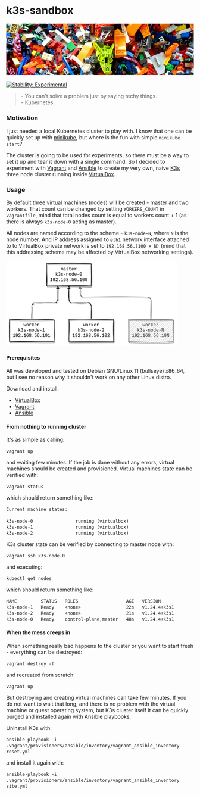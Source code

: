 # k3s-sandbox

[![k3s-sandbox.jpg](docs/k3s-sandbox.jpg)](https://unsplash.com/photos/2FaCKyEEtis)

[![Stability: Experimental](https://masterminds.github.io/stability/experimental.svg)](https://masterminds.github.io/stability/experimental.html)

> \- You can't solve a problem just by saying techy things.  
> \- Kubernetes.

### Motivation

I just needed a local Kubernetes cluster to play with. I know that one can be
quickly set up with [minikube][minikube], but where is the fun with simple
`minikube start`?

The cluster is going to be used for experiments, so there must be a way to
set it up and tear it down with a single command. So I decided to experiment
with [Vagrant][vagrant] and [Ansible][ansible] to create my very own, naive
[K3s][k3s] three node cluster running inside [VirtualBox][virtualbox].

### Usage 

By default three virtual machines (nodes) will be created - master and two
workers. That count can be changed by setting `WORKERS_COUNT` in `Vagrantfile`, mind that total nodes count is equal to workers count + 1 (as there is always
`k3s-node-0` acting as master).

All nodes are named according to the scheme - `k3s-node-N`, where `N` is the
node number. And IP address assigned to `eth1` network interface attached to
to VirtualBox private network is set to `192.168.56.(100 + N)` (mind that this
addressing scheme may be affected by VirtualBox networking settings).

![k3s-nodes](docs/k3s-nodes.png)

#### Prerequisites

All was developed and tested on Debian GNU/Linux 11 (bullseye) x86_64, but
I see no reason why it shouldn't work on any other Linux distro. 

Download and install:

- [VirtualBox][virtualbox]
- [Vagrant][vagrant]
- [Ansible][ansible]

#### From nothing to running cluster

It's as simple as calling:

```
vagrant up
```

and waiting few minutes. If the job is dane without any errors, virtual machines
should be created and provisioned. Virtual machines state can be verified with:

```
vagrant status
```

which should return something like:

```
Current machine states:

k3s-node-0                running (virtualbox)
k3s-node-1                running (virtualbox)
k3s-node-2                running (virtualbox)
```

K3s cluster state can be verified by connecting to master node with:

```
vagrant ssh k3s-node-0
```

and executing:

```
kubectl get nodes
```

which should return something like:

```
NAME         STATUS   ROLES                  AGE   VERSION
k3s-node-1   Ready    <none>                 22s   v1.24.4+k3s1
k3s-node-2   Ready    <none>                 21s   v1.24.4+k3s1
k3s-node-0   Ready    control-plane,master   48s   v1.24.4+k3s1
```

#### When the mess creeps in

When something really bad happens to the cluster or you want to start fresh -
everything can be destroyed:

```
vagrant destroy -f
```

and recreated from scratch:

```
vagrant up
```

But destroying and creating virtual machines can take few minutes. If you do
not want to wait that long, and there is no problem with the virtual machine
or guest operating system, but K3s cluster itself it can be quickly purged 
and installed again with Ansible playbooks.

Uninstall K3s with:

```
ansible-playbook -i .vagrant/provisioners/ansible/inventory/vagrant_ansible_inventory reset.yml
```

and install it again with:

```
ansible-playbook -i .vagrant/provisioners/ansible/inventory/vagrant_ansible_inventory site.yml
```

[virtualbox]: https://www.virtualbox.org/
[vagrant]: https://www.vagrantup.com/
[ansible]: https://www.ansible.com/
[minikube]: https://minikube.sigs.k8s.io/docs/
[k3s]: https://k3s.io/
